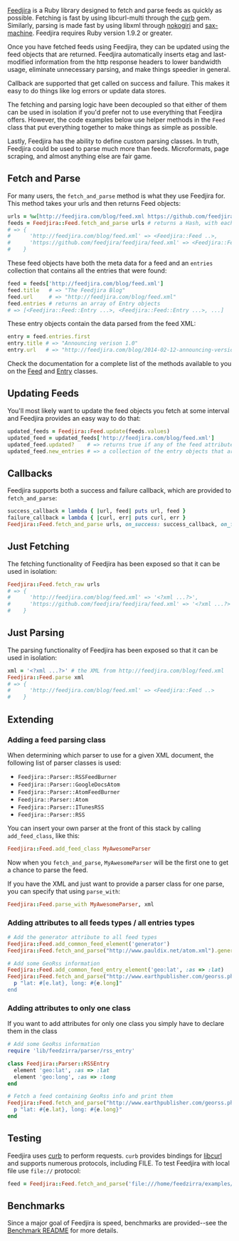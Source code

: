 [Feedjira][github] is a Ruby library designed to fetch and parse feeds as
quickly as possible. Fetching is fast by using libcurl-multi through the
[curb][] gem. Similarly, parsing is made fast by using libxml through
[nokogiri][] and [sax-machine][]. Feedjira requires Ruby version 1.9.2 or
greater.

[github]: https://github.com/feedjira/feedjira
[curb]: https://github.com/taf2/curb
[nokogiri]: https://github.com/sparklemotion/nokogiri
[sax-machine]: https://github.com/pauldix/sax-machine

Once you have fetched feeds using Feedjira, they can be updated using the feed
objects that are returned. Feedjira automatically inserts etag and last-modified
information from the http response headers to lower bandwidth usage, eliminate
unnecessary parsing, and make things speedier in general.

Callback are supported that get called on success and failure. This makes it
easy to do things like log errors or update data stores.

The fetching and parsing logic have been decoupled so that either of them can be
used in isolation if you'd prefer not to use everything that Feedjira offers.
However, the code examples below use helper methods in the `Feed` class that put
everything together to make things as simple as possible.

Lastly, Feedjira has the ability to define custom parsing classes. In truth,
Feedjira could be used to parse much more than feeds. Microformats, page
scraping, and almost anything else are fair game.

## Fetch and Parse

For many users, the `fetch_and_parse` method is what they use Feedjira for. This
method takes your urls and then returns Feed objects:

```ruby
urls = %w[http://feedjira.com/blog/feed.xml https://github.com/feedjira/feedjira/feed.xml]
feeds = Feedjira::Feed.fetch_and_parse urls # returns a Hash, with each url having a Feedjira::Feed object
# => {
#      'http://feedjira.com/blog/feed.xml' => <Feedjira::Feed ..>,
#      'https://github.com/feedjira/feedjira/feed.xml' => <Feedjira::Feed ..>
#    }
```

These feed objects have both the meta data for a feed and an `entries`
collection that contains all the entries that were found:

```ruby
feed = feeds['http://feedjira.com/blog/feed.xml']
feed.title   # => "The Feedjira Blog"
feed.url     # => "http://feedjira.com/blog/feed.xml"
feed.entries # returns an array of Entry objects
# => [<Feedjira::Feed::Entry ...>, <Feedjira::Feed::Entry ...>, ...]
```

These entry objects contain the data parsed from the feed XML:

```ruby
entry = feed.entries.first
entry.title # => "Announcing verison 1.0"
entry.url   # => "http://feedjira.com/blog/2014-02-12-announcing-version-10.html"
```

Check the documentation for a complete list of the methods available to you on
the [Feed][feed] and [Entry][entry] classes.

[feed]: http://link/to/docs?
[entry]: http://link/to/docs?

## Updating Feeds

You'll most likely want to update the feed objects you fetch at some interval
and Feedjira provides an easy way to do that:

```ruby
updated_feeds = Feedjira::Feed.update(feeds.values)
updated_feed = updated_feeds['http://feedjira.com/blog/feed.xml']
updated_feed.updated?    # => returns true if any of the feed attributes have changed
updated_feed.new_entries # => a collection of the entry objects that are newer than the latest in the feed before update
```

## Callbacks

Feedjira supports both a success and failure callback, which are provided to
`fetch_and_parse`:

```ruby
success_callback = lambda { |url, feed| puts url, feed }
failure_callback = lambda { |curl, err| puts curl, err }
Feedjira::Feed.fetch_and_parse urls, on_success: success_callback, on_failure: failure_callback
```

## Just Fetching

The fetching functionality of Feedjira has been exposed so that it can be used
in isolation:

```ruby
Feedjira::Feed.fetch_raw urls
# => {
#      'http://feedjira.com/blog/feed.xml' => '<?xml ...?>',
#      'https://github.com/feedjira/feedjira/feed.xml' => '<?xml ...?>'
#    }
```

## Just Parsing

The parsing functionality of Feedjira has been exposed so that it can be used in
isolation:

```ruby
xml = '<?xml ...?>' # the XML from http://feedjira.com/blog/feed.xml
Feedjira::Feed.parse xml
# => {
#      'http://feedjira.com/blog/feed.xml' => <Feedjira::Feed ..>
#    }
```

## Extending

### Adding a feed parsing class

When determining which parser to use for a given XML document, the following
list of parser classes is used:

* `Feedjira::Parser::RSSFeedBurner`
* `Feedjira::Parser::GoogleDocsAtom`
* `Feedjira::Parser::AtomFeedBurner`
* `Feedjira::Parser::Atom`
* `Feedjira::Parser::ITunesRSS`
* `Feedjira::Parser::RSS`

You can insert your own parser at the front of this stack by calling
`add_feed_class`, like this:

```ruby
Feedjira::Feed.add_feed_class MyAwesomeParser
```

Now when you `fetch_and_parse`, `MyAwesomeParser` will be the first one to get a
chance to parse the feed.

If you have the XML and just want to provide a parser class for one parse, you
can specify that using `parse_with`:

```ruby
Feedjira::Feed.parse_with MyAwesomeParser, xml
```

### Adding attributes to all feeds types / all entries types

```ruby
# Add the generator attribute to all feed types
Feedjira::Feed.add_common_feed_element('generator')
Feedjira::Feed.fetch_and_parse("http://www.pauldix.net/atom.xml").generator # => 'TypePad'

# Add some GeoRss information
Feedjira::Feed.add_common_feed_entry_element('geo:lat', :as => :lat)
Feedjira::Feed.fetch_and_parse("http://www.earthpublisher.com/georss.php").entries.each do |e|
  p "lat: #[e.lat}, long: #{e.long]"
end
```

### Adding attributes to only one class

If you want to add attributes for only one class you simply have to declare them
in the class

```ruby
# Add some GeoRss information
require 'lib/feedzirra/parser/rss_entry'

class Feedjira::Parser::RSSEntry
  element 'geo:lat', :as => :lat
  element 'geo:long', :as => :long
end

# Fetch a feed containing GeoRss info and print them
Feedjira::Feed.fetch_and_parse("http://www.earthpublisher.com/georss.php").entries.each do |e|
  p "lat: #{e.lat}, long: #{e.long}"
end
```

## Testing

Feedjira uses [curb][] to perform requests. `curb` provides bindings for
[libcurl][] and supports numerous protocols, including FILE. To test Feedjira
with local file use `file://` protocol:

[libcurl]: http://curl.haxx.se/libcurl/

```ruby
feed = Feedjira::Feed.fetch_and_parse('file:///home/feedzirra/examples/feed.rss')
```

## Benchmarks

Since a major goal of Feedjira is speed, benchmarks are provided--see the
[Benchmark README][benchmark_readme] for more details.

[benchmark_readme]: https://github.com/pauldix/feedzirra/blob/master/benchmarks/README.md
